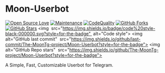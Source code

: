 # Moon-Userbot
[![Open Source Love](https://badges.frapsoft.com/os/v2/open-source.png?v=103)](https://github.com/The-MoonTg-project/Moon-Userbot)
[![Maintenance](https://img.shields.io/badge/Maintained%3F-Yes-green)](https://github.com/The-MoonTg-project/Moon-Userbot/graphs/commit-activity)
[![CodeQuality](https://img.shields.io/codacy/grade/a723cb464d5a4d25be3152b5d71de82d?color=blue&logo=codacy)](https://app.codacy.com/gh/The-MoonTg-project/Moon-Userbot/dashboard)
[![GitHub Forks](https://img.shields.io/github/forks/The-MoonTg-project/Moon-Userbot?&logo=github)](https://github.com/The-MoonTg-project/Moon-Userbot)
[![GitHub Stars](https://img.shields.io/github/stars/The-MoonTg-project/Moon-Userbot?&logo=github)](https://github.com/The-MoonTg-project/Moon-Userbot/stargazers)
<img  src="https://img.shields.io/badge/code%20style-black-000000.svg?style=for-the-badge"  alt="Code style">
<img  alt="GitHub last commit"  src="https://img.shields.io/github/last-commit/The-MoonTg-project/Moon-Userbot?style=for-the-badge">
<img  alt="GitHub Repo stars"  src="https://img.shields.io/github/The-MoonTg-project/Moon-Userbot?style=for-the-badge">

A Simple, Fast, Customizable Userbot for Telegram.